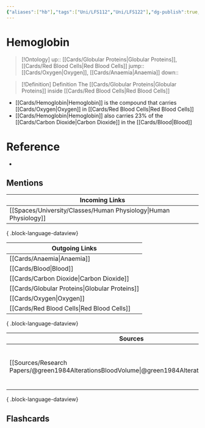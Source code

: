 ```yaml
---
{"aliases":["hb"],"tags":["Uni/LFS112","Uni/LFS122"],"dg-publish":true,"permalink":"/cards/hemoglobin/","dgPassFrontmatter":true}
---
```


# Hemoglobin

> [!Ontology]
> up:: [[Cards/Globular Proteins\|Globular Proteins]], [[Cards/Red Blood Cells\|Red Blood Cells]]
> jump:: [[Cards/Oxygen\|Oxygen]], [[Cards/Anaemia\|Anaemia]]
> down:: 

> [!Definition] Definition
> The [[Cards/Globular Proteins\|Globular Proteins]] inside [[Cards/Red Blood Cells\|Red Blood Cells]]

- [[Cards/Hemoglobin\|Hemoglobin]] is the compound that carries [[Cards/Oxygen\|Oxygen]] in [[Cards/Red Blood Cells\|Red Blood Cells]]
- [[Cards/Hemoglobin\|Hemoglobin]] also carries 23% of the [[Cards/Carbon Dioxide\|Carbon Dioxide]] in the [[Cards/Blood\|Blood]]

# Reference
- 

## Mentions
| Incoming Links                                                      |
| ------------------------------------------------------------------- |
| [[Spaces/University/Classes/Human Physiology\|Human Physiology]] |

{ .block-language-dataview}

| Outgoing Links                                    |
| ------------------------------------------------- |
| [[Cards/Anaemia\|Anaemia]]                     |
| [[Cards/Blood\|Blood]]                         |
| [[Cards/Carbon Dioxide\|Carbon Dioxide]]       |
| [[Cards/Globular Proteins\|Globular Proteins]] |
| [[Cards/Oxygen\|Oxygen]]                       |
| [[Cards/Red Blood Cells\|Red Blood Cells]]     |

{ .block-language-dataview}

| Sources                                                                                           | Keywords                                                       |
| ------------------------------------------------------------------------------------------------- | -------------------------------------------------------------- |
| [[Sources/Research Papers/@green1984AlterationsBloodVolume\|@green1984AlterationsBloodVolume]] | <ul><li>exercise</li><li>blood</li><li>plasma volume</li></ul> |

{ .block-language-dataview}

## Flashcards
